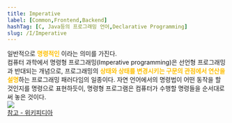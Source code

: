 ```yaml
---
title: Imperative
label: [Common,Frontend,Backend]
hashTag: [C, Java등의 프로그래밍 언어,Declarative Programming]
slug: /I/Imperative
---
```

<p>일반적으로 <span style="color:#FFBF00; font-weight:bold;">명령적인</span> 이라는 의미를 가진다.<br />
컴퓨터 과학에서 명령형 프로그래밍(Imperative programming)은 선언형 프로그래밍과 반대되는 개념으로, 프로그래밍의 <span style="color:#FFBF00; font-weight:bold;">상태와 상태를 변경시키는 구문의 관점에서 연산을 설명</span>하는 프로그래밍 패러다임의 일종이다. 자연 언어에서의 명령법이 어떤 동작을 할 것인지를 명령으로 표현하듯이, 명령형 프로그램은 컴퓨터가 수행할 명령들을 순서대로 써 놓은 것이다.<br />
<img src="https://user-images.githubusercontent.com/41575415/98444362-9b376380-2154-11eb-8992-f5361159d2d7.png" /><br />
<a href="https://ko.wikipedia.org/wiki/%EB%AA%85%EB%A0%B9%ED%98%95_%ED%94%84%EB%A1%9C%EA%B7%B8%EB%9E%98%EB%B0%8D">참고 - 위키피디아</a></p>
